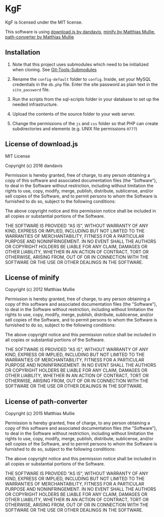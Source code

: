 # KgF

KgF is licensed under the MIT license.

This software is using [download.js by dandavis](https://github.com/rndme/download),
[minify by Matthias Mullie](https://github.com/matthiasmullie/minify/),
[path-converter by Matthias Mullie](https://github.com/matthiasmullie/path-converter)

## Installation

1. Note that this project uses submodules which need to be initialized when
cloning. See [Git-Tools-Submodules](https://git-scm.com/book/en/v2/Git-Tools-Submodules)

2. Rename the `config-default` folder to `config`. Inside, set your MySQL
credentials in the `db.php` file. Enter the site password as plain text in the
`site_password` file.

3. Run the scripts from the sql-scripts folder in your database to set up the
needed infrastructure.

4. Upload the contents of the source folder to your web server.

5. Change the permissions of the `js` and `css` folder so that PHP can create
subdirectories and elements (e.g. UNIX file permissions `0777`)

## License of download.js

MIT License

Copyright (c) 2016 dandavis

Permission is hereby granted, free of charge, to any person obtaining a copy of this software and associated documentation files (the "Software"), to deal in the Software without restriction, including without limitation the rights to use, copy, modify, merge, publish, distribute, sublicense, and/or sell copies of the Software, and to permit persons to whom the Software is furnished to do so, subject to the following conditions:

The above copyright notice and this permission notice shall be included in all copies or substantial portions of the Software.

THE SOFTWARE IS PROVIDED "AS IS", WITHOUT WARRANTY OF ANY KIND, EXPRESS OR IMPLIED, INCLUDING BUT NOT LIMITED TO THE WARRANTIES OF MERCHANTABILITY, FITNESS FOR A PARTICULAR PURPOSE AND NONINFRINGEMENT. IN NO EVENT SHALL THE AUTHORS OR COPYRIGHT HOLDERS BE LIABLE FOR ANY CLAIM, DAMAGES OR OTHER LIABILITY, WHETHER IN AN ACTION OF CONTRACT, TORT OR OTHERWISE, ARISING FROM, OUT OF OR IN CONNECTION WITH THE SOFTWARE OR THE USE OR OTHER DEALINGS IN THE SOFTWARE.

## License of minify
Copyright (c) 2012 Matthias Mullie

Permission is hereby granted, free of charge, to any person obtaining a copy of
this software and associated documentation files (the "Software"), to deal in
the Software without restriction, including without limitation the rights to
use, copy, modify, merge, publish, distribute, sublicense, and/or sell copies of
the Software, and to permit persons to whom the Software is furnished to do so,
subject to the following conditions:

The above copyright notice and this permission notice shall be included in all
copies or substantial portions of the Software.

THE SOFTWARE IS PROVIDED "AS IS", WITHOUT WARRANTY OF ANY KIND, EXPRESS OR
IMPLIED, INCLUDING BUT NOT LIMITED TO THE WARRANTIES OF MERCHANTABILITY, FITNESS
FOR A PARTICULAR PURPOSE AND NONINFRINGEMENT. IN NO EVENT SHALL THE AUTHORS OR
COPYRIGHT HOLDERS BE LIABLE FOR ANY CLAIM, DAMAGES OR OTHER LIABILITY, WHETHER
IN AN ACTION OF CONTRACT, TORT OR OTHERWISE, ARISING FROM, OUT OF OR IN
CONNECTION WITH THE SOFTWARE OR THE USE OR OTHER DEALINGS IN THE SOFTWARE.

## License of path-converter
Copyright (c) 2015 Matthias Mullie

Permission is hereby granted, free of charge, to any person obtaining a copy of
this software and associated documentation files (the "Software"), to deal in
the Software without restriction, including without limitation the rights to
use, copy, modify, merge, publish, distribute, sublicense, and/or sell copies of
the Software, and to permit persons to whom the Software is furnished to do so,
subject to the following conditions:

The above copyright notice and this permission notice shall be included in all
copies or substantial portions of the Software.

THE SOFTWARE IS PROVIDED "AS IS", WITHOUT WARRANTY OF ANY KIND, EXPRESS OR
IMPLIED, INCLUDING BUT NOT LIMITED TO THE WARRANTIES OF MERCHANTABILITY, FITNESS
FOR A PARTICULAR PURPOSE AND NONINFRINGEMENT. IN NO EVENT SHALL THE AUTHORS OR
COPYRIGHT HOLDERS BE LIABLE FOR ANY CLAIM, DAMAGES OR OTHER LIABILITY, WHETHER
IN AN ACTION OF CONTRACT, TORT OR OTHERWISE, ARISING FROM, OUT OF OR IN
CONNECTION WITH THE SOFTWARE OR THE USE OR OTHER DEALINGS IN THE SOFTWARE.
